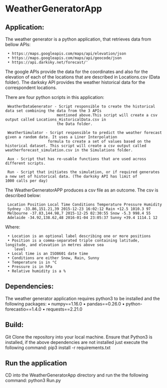 # WeatherGeneratorApp

## Application:

The weather generator is a python application, that retrieves data from bellow APIs: 

     • https://maps.googleapis.com/maps/api/elevation/json
     • https://maps.googleapis.com/maps/api/geocode/json
     • https://api.darksky.net/forecast/'

The google APIs provide the data for the coordinates and also for the elevation of each of the locations that 
are described in Locations.csv (Data folder). The darksky API provides the weather historical data for the correspondent 
locations.

There are four python scripts in this application:

     WeatherDataGenerator - Script responsible to create the historical data set combining the data from the 3 APIs 
                           mentioned above.This script will create a csv output called Locations_HistoricalData.csv in 
                           the Data folder.

     WeatherSimulator - Script responsible to predict the weather forecast given a random date. It uses a Liner Interpolation
                       formula to create a set of values based on the historical dataset. This script will create a csv output called weatherforecast_simulation.csv in the Simulations folder.

     Aux - Script that has re-usable functions that are used across different scripts.                     

     Run - Script that initiates the simulation, or if required generates a new set of historical data. (The darksky API has limit of          1000 calls per day)

The WeatherGerneratorAPP produces a csv file as an outcome. The csv is described below:

     Location Position Local Time Conditions Temperature Pressure Humidity
     Sydney -33.86,151.21,39 2015-12-23 16:02:12 Rain +12.5 1010.3 97
     Melbourne -37.83,144.98,7 2015-12-25 02:30:55 Snow -5.3 998.4 55
     Adelaide -34.92,138.62,48 2016-01-04 23:05:37 Sunny +39.4 1114.1 12

Where: 

     • Location is an optional label describing one or more positions
     • Position is a comma-separated triple containing latitude, longitude, and elevation in metres above sea
        level
     • Local time is an ISO8601 date time
     • Conditions are either Snow, Rain, Sunny
     • Temperature is in °C
     • Pressure is in hPa
     • Relative humidity is a %

## Dependencies:

The weather generator application requires python3 to be installed and the following packages:
     • numpy==1.16.0
     • pandas==0.26.0
     • python-forecastio==1.4.0
     • requests==2.21.0

## Build:

Git Clone the repository into your local machine. Ensure that Python3 is installed, if the above dependencies are not 
installed just execute the following command:
     pip3 install -r requirements.txt

## Run the application

CD into the WeatherGeneratorApp directory and run the the following command:
     python3 Run.py

